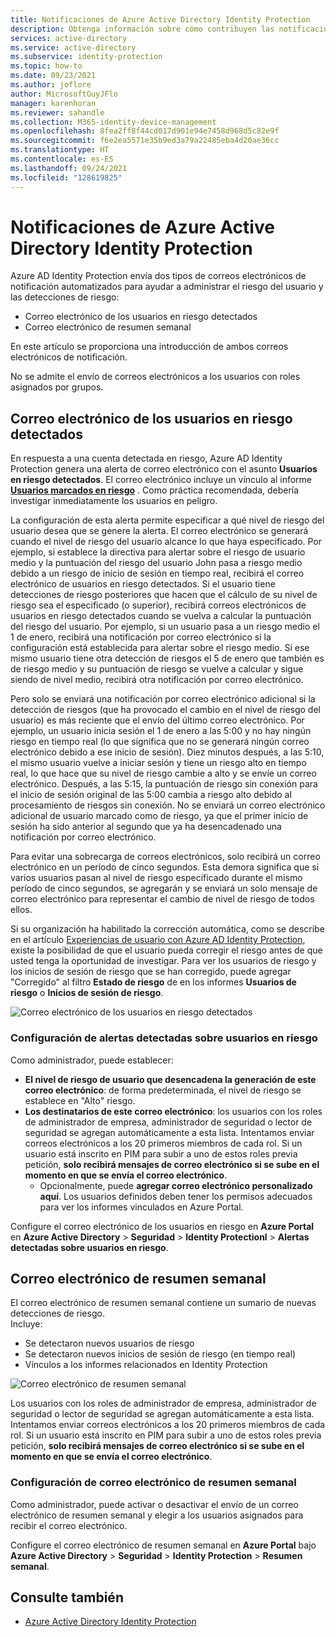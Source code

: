 ```yaml
---
title: Notificaciones de Azure Active Directory Identity Protection
description: Obtenga información sobre cómo contribuyen las notificaciones a sus actividades de investigación.
services: active-directory
ms.service: active-directory
ms.subservice: identity-protection
ms.topic: how-to
ms.date: 09/23/2021
ms.author: joflore
author: MicrosoftGuyJFlo
manager: karenhoran
ms.reviewer: sahandle
ms.collection: M365-identity-device-management
ms.openlocfilehash: 8fea2ff8f44cd017d901e94e7458d968d5c82e9f
ms.sourcegitcommit: f6e2ea5571e35b9ed3a79a22485eba4d20ae36cc
ms.translationtype: HT
ms.contentlocale: es-ES
ms.lasthandoff: 09/24/2021
ms.locfileid: "128619825"
---
```

# <a name="azure-active-directory-identity-protection-notifications"></a>Notificaciones de Azure Active Directory Identity Protection

Azure AD Identity Protection envía dos tipos de correos electrónicos de notificación automatizados para ayudar a administrar el riesgo del usuario y las detecciones de riesgo:

- Correo electrónico de los usuarios en riesgo detectados
- Correo electrónico de resumen semanal

En este artículo se proporciona una introducción de ambos correos electrónicos de notificación.

No se admite el envío de correos electrónicos a los usuarios con roles asignados por grupos.

## <a name="users-at-risk-detected-email"></a>Correo electrónico de los usuarios en riesgo detectados

En respuesta a una cuenta detectada en riesgo, Azure AD Identity Protection genera una alerta de correo electrónico con el asunto **Usuarios en riesgo detectados**. El correo electrónico incluye un vínculo al informe **[Usuarios marcados en riesgo](./overview-identity-protection.md)** . Como práctica recomendada, debería investigar inmediatamente los usuarios en peligro.

La configuración de esta alerta permite especificar a qué nivel de riesgo del usuario desea que se genere la alerta. El correo electrónico se generará cuando el nivel de riesgo del usuario alcance lo que haya especificado. Por ejemplo, si establece la directiva para alertar sobre el riesgo de usuario medio y la puntuación del riesgo del usuario John pasa a riesgo medio debido a un riesgo de inicio de sesión en tiempo real, recibirá el correo electrónico de usuarios en riesgo detectados. Si el usuario tiene detecciones de riesgo posteriores que hacen que el cálculo de su nivel de riesgo sea el especificado (o superior), recibirá correos electrónicos de usuarios en riesgo detectados cuando se vuelva a calcular la puntuación del riesgo del usuario. Por ejemplo, si un usuario pasa a un riesgo medio el 1 de enero, recibirá una notificación por correo electrónico si la configuración está establecida para alertar sobre el riesgo medio. Si ese mismo usuario tiene otra detección de riesgos el 5 de enero que también es de riesgo medio y su puntuación de riesgo se vuelve a calcular y sigue siendo de nivel medio, recibirá otra notificación por correo electrónico. 

Pero solo se enviará una notificación por correo electrónico adicional si la detección de riesgos (que ha provocado el cambio en el nivel de riesgo del usuario) es más reciente que el envío del último correo electrónico. Por ejemplo, un usuario inicia sesión el 1 de enero a las 5:00 y no hay ningún riesgo en tiempo real (lo que significa que no se generará ningún correo electrónico debido a ese inicio de sesión). Diez minutos después, a las 5:10, el mismo usuario vuelve a iniciar sesión y tiene un riesgo alto en tiempo real, lo que hace que su nivel de riesgo cambie a alto y se envíe un correo electrónico. Después, a las 5:15, la puntuación de riesgo sin conexión para el inicio de sesión original de las 5:00 cambia a riesgo alto debido al procesamiento de riesgos sin conexión. No se enviará un correo electrónico adicional de usuario marcado como de riesgo, ya que el primer inicio de sesión ha sido anterior al segundo que ya ha desencadenado una notificación por correo electrónico.

Para evitar una sobrecarga de correos electrónicos, solo recibirá un correo electrónico en un período de cinco segundos. Esta demora significa que si varios usuarios pasan al nivel de riesgo especificado durante el mismo período de cinco segundos, se agregarán y se enviará un solo mensaje de correo electrónico para representar el cambio de nivel de riesgo de todos ellos.

Si su organización ha habilitado la corrección automática, como se describe en el artículo [Experiencias de usuario con Azure AD Identity Protection](concept-identity-protection-user-experience.md), existe la posibilidad de que el usuario pueda corregir el riesgo antes de que usted tenga la oportunidad de investigar. Para ver los usuarios de riesgo y los inicios de sesión de riesgo que se han corregido, puede agregar "Corregido" al filtro **Estado de riesgo** de en los informes **Usuarios de riesgo** o **Inicios de sesión de riesgo**.

![Correo electrónico de los usuarios en riesgo detectados](./media/howto-identity-protection-configure-notifications/01.png)

### <a name="configure-users-at-risk-detected-alerts"></a>Configuración de alertas detectadas sobre usuarios en riesgo

Como administrador, puede establecer:

- **El nivel de riesgo de usuario que desencadena la generación de este correo electrónico**: de forma predeterminada, el nivel de riesgo se establece en "Alto" riesgo.
- **Los destinatarios de este correo electrónico**: los usuarios con los roles de administrador de empresa, administrador de seguridad o lector de seguridad se agregan automáticamente a esta lista. Intentamos enviar correos electrónicos a los 20 primeros miembros de cada rol. Si un usuario está inscrito en PIM para subir a uno de estos roles previa petición, **solo recibirá mensajes de correo electrónico si se sube en el momento en que se envía el correo electrónico**.
   - Opcionalmente, puede **agregar correo electrónico personalizado aquí**. Los usuarios definidos deben tener los permisos adecuados para ver los informes vinculados en Azure Portal.

Configure el correo electrónico de los usuarios en riesgo en **Azure Portal** en **Azure Active Directory** > **Seguridad** > **Identity Protectionl** > **Alertas detectadas sobre usuarios en riesgo**.

## <a name="weekly-digest-email"></a>Correo electrónico de resumen semanal

El correo electrónico de resumen semanal contiene un sumario de nuevas detecciones de riesgo.  
Incluye:

- Se detectaron nuevos usuarios de riesgo
- Se detectaron nuevos inicios de sesión de riesgo (en tiempo real)
- Vínculos a los informes relacionados en Identity Protection

![Correo electrónico de resumen semanal](./media/howto-identity-protection-configure-notifications/weekly-digest-email.png)

Los usuarios con los roles de administrador de empresa, administrador de seguridad o lector de seguridad se agregan automáticamente a esta lista. Intentamos enviar correos electrónicos a los 20 primeros miembros de cada rol. Si un usuario está inscrito en PIM para subir a uno de estos roles previa petición, **solo recibirá mensajes de correo electrónico si se sube en el momento en que se envía el correo electrónico**.

### <a name="configure-weekly-digest-email"></a>Configuración de correo electrónico de resumen semanal

Como administrador, puede activar o desactivar el envío de un correo electrónico de resumen semanal y elegir a los usuarios asignados para recibir el correo electrónico.

Configure el correo electrónico de resumen semanal en **Azure Portal** bajo **Azure Active Directory** > **Seguridad** > **Identity Protection** > **Resumen semanal**.

## <a name="see-also"></a>Consulte también

- [Azure Active Directory Identity Protection](./overview-identity-protection.md)
